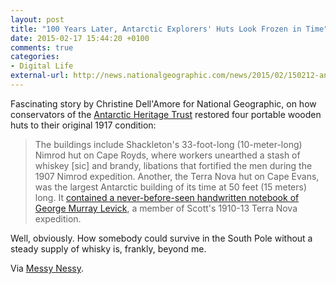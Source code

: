 ```yaml
---
layout: post
title: "100 Years Later, Antarctic Explorers' Huts Look Frozen in Time"
date: 2015-02-17 15:44:20 +0100
comments: true
categories: 
- Digital Life
external-url: http://news.nationalgeographic.com/news/2015/02/150212-antarctica-huts-scott-shackleton-history-culture-science/
---
```


Fascinating story by Christine Dell'Amore for National Geographic, on how conservators of the [Antarctic Heritage Trust](http://www.nzaht.org) restored four portable wooden huts to their original 1917 condition:

> The buildings include Shackleton's 33-foot-long (10-meter-long) Nimrod hut on Cape Royds, where workers unearthed a stash of whiskey [sic] and brandy, libations that fortified the men during the 1907 Nimrod expedition. Another, the Terra Nova hut on Cape Evans, was the largest Antarctic building of its time at 50 feet (15 meters) long. It [contained a never-before-seen handwritten notebook of George Murray Levick](https://www.nzaht.org/AHT/Levicks-notebook/), a member of Scott's 1910-13 Terra Nova expedition.

Well, obviously. How somebody could survive in the South Pole without a steady supply of whisky is, frankly, beyond me.

Via [Messy Nessy](http://www.messynessychic.com/2015/02/16/13-things-i-found-on-the-internet-today-vol-cxiv/).